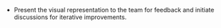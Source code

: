 - Present the visual representation to the team for feedback and initiate discussions for iterative improvements.